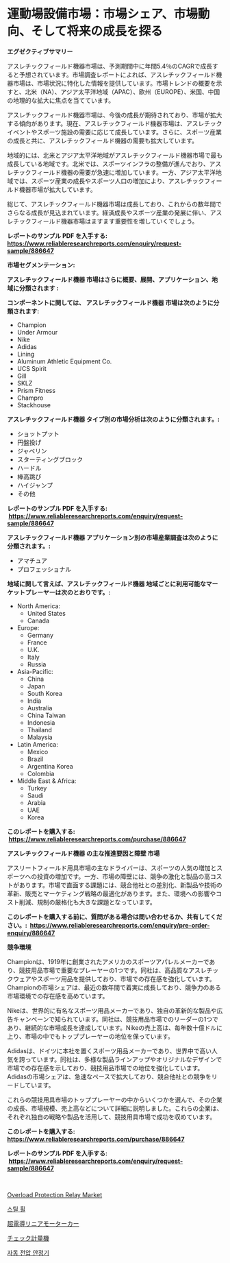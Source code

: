 <p><h1>運動場設備市場：市場シェア、市場動向、そして将来の成長を探る</h1></p><p><strong>エグゼクティブサマリー</strong></p>
<p><p>アスレチックフィールド機器市場は、予測期間中に年間5.4％のCAGRで成長すると予想されています。市場調査レポートによれば、アスレチックフィールド機器市場は、市場状況に特化した情報を提供しています。市場トレンドの概要を示すと、北米（NA）、アジア太平洋地域（APAC）、欧州（EUROPE）、米国、中国の地理的な拡大に焦点を当てています。</p><p>アスレチックフィールド機器市場は、今後の成長が期待されており、市場が拡大する傾向があります。現在、アスレチックフィールド機器市場は、アスレチックイベントやスポーツ施設の需要に応じて成長しています。さらに、スポーツ産業の成長と共に、アスレチックフィールド機器の需要も拡大しています。</p><p>地域的には、北米とアジア太平洋地域がアスレチックフィールド機器市場で最も成長している地域です。北米では、スポーツインフラの整備が進んでおり、アスレチックフィールド機器の需要が急速に増加しています。一方、アジア太平洋地域では、スポーツ産業の成長やスポーツ人口の増加により、アスレチックフィールド機器市場が拡大しています。</p><p>総じて、アスレチックフィールド機器市場は成長しており、これからの数年間でさらなる成長が見込まれています。経済成長やスポーツ産業の発展に伴い、アスレチックフィールド機器市場はますます重要性を増していくでしょう。</p></p>
<p><strong>レポートのサンプル PDF を入手する: <a href="https://www.reliableresearchreports.com/enquiry/request-sample/886647">https://www.reliableresearchreports.com/enquiry/request-sample/886647</a></strong></p>
<p><strong>市場セグメンテーション:</strong></p>
<p><strong> アスレチックフィールド機器 市場はさらに概要、展開、アプリケーション、地域に分類されます :</strong></p>
<p><strong>コンポーネントに関しては、 アスレチックフィールド機器 市場は次のように分類されます: &nbsp;</strong></p>
<p><ul><li>Champion</li><li>Under Armour</li><li>Nike</li><li>Adidas</li><li>Lining</li><li>Aluminum Athletic Equipment Co.</li><li>UCS Spirit</li><li>Gill</li><li>SKLZ</li><li>Prism Fitness</li><li>Champro</li><li>Stackhouse</li></ul></p>
<p><strong> アスレチックフィールド機器 タイプ別の市場分析は次のように分類されます。:</strong></p>
<p><ul><li>ショットプット</li><li>円盤投げ</li><li>ジャベリン</li><li>スターティングブロック</li><li>ハードル</li><li>棒高跳び</li><li>ハイジャンプ</li><li>その他</li></ul></p>
<p><strong>レポートのサンプル PDF を入手する: &nbsp;<a href="https://www.reliableresearchreports.com/enquiry/request-sample/886647">https://www.reliableresearchreports.com/enquiry/request-sample/886647</a></strong></p>
<p><strong> アスレチックフィールド機器 アプリケーション別の市場産業調査は次のように分類されます。:</strong></p>
<p><ul><li>アマチュア</li><li>プロフェッショナル</li></ul></p>
<p><strong>地域に関して言えば、アスレチックフィールド機器 地域ごとに利用可能なマーケットプレーヤーは次のとおりです。:</strong></p>
<p><ul>
    <li>
        North America:
        <ul>
            <li>United States</li>
            <li>Canada</li>
        </ul>
    </li>
    <li>
        Europe:
        <ul>
            <li>Germany</li>
            <li>France</li>
            <li>U.K.</li>
            <li>Italy</li>
            <li>Russia</li>
        </ul>
    </li>
    <li>
        Asia-Pacific:
        <ul>
            <li>China</li>
            <li>Japan</li>
            <li>South Korea</li>
            <li>India</li>
            <li>Australia</li>
            <li>China Taiwan</li>
            <li>Indonesia</li>
            <li>Thailand</li>
            <li>Malaysia</li>
        </ul>
    </li>
    <li>
        Latin America:
        <ul>
            <li>Mexico</li>
            <li>Brazil</li>
            <li>Argentina Korea</li>
            <li>Colombia</li>
        </ul>
    </li>
    <li>
        Middle East & Africa:
        <ul>
            <li>Turkey</li>
            <li>Saudi</li>
            <li>Arabia</li>
            <li>UAE</li>
            <li>Korea</li>
        </ul>
    </li>
    </ul></p>
<p><strong>このレポートを購入する: &nbsp;<a href="https://www.reliableresearchreports.com/purchase/886647">https://www.reliableresearchreports.com/purchase/886647</a></strong></p>
<p><strong>アスレチックフィールド機器 の主な推進要因と障壁 市場</strong></p>
<p><p>アスリートフィールド用具市場の主なドライバーは、スポーツの人気の増加とスポーツへの投資の増加です。一方、市場の障壁には、競争の激化と製品の高コストがあります。市場で直面する課題には、競合他社との差別化、新製品や技術の革新、販売とマーケティング戦略の最適化があります。また、環境への影響やコスト削減、規制の厳格化も大きな課題となっています。</p></p>
<p><strong>このレポートを購入する前に、質問がある場合は問い合わせるか、共有してください。:&nbsp; <a href="https://www.reliableresearchreports.com/enquiry/pre-order-enquiry/886647">https://www.reliableresearchreports.com/enquiry/pre-order-enquiry/886647</a></strong></p>
<p><strong>競争環境</strong></p>
<p><p>Championは、1919年に創業されたアメリカのスポーツアパレルメーカーであり、競技用品市場で重要なプレーヤーの1つです。同社は、高品質なアスレチックウェアやスポーツ用品を提供しており、市場での存在感を強化しています。Championの市場シェアは、最近の数年間で着実に成長しており、競争力のある市場環境での存在感を高めています。</p><p>Nikeは、世界的に有名なスポーツ用品メーカーであり、独自の革新的な製品や広告キャンペーンで知られています。同社は、競技用品市場でのリーダーの1つであり、継続的な市場成長を達成しています。Nikeの売上高は、毎年数十億ドルに上り、市場の中でもトッププレーヤーの地位を保っています。</p><p>Adidasは、ドイツに本社を置くスポーツ用品メーカーであり、世界中で高い人気を誇っています。同社は、多様な製品ラインアップやオリジナルなデザインで市場での存在感を示しており、競技用品市場での地位を強化しています。Adidasの市場シェアは、急速なペースで拡大しており、競合他社との競争をリードしています。</p><p>これらの競技用具市場のトッププレーヤーの中からいくつかを選んで、その企業の成長、市場規模、売上高などについて詳細に説明しました。これらの企業は、それぞれ独自の戦略や製品を活用して、競技用具市場で成功を収めています。</p></p>
<p><strong>このレポートを購入する: &nbsp; <a href="https://www.reliableresearchreports.com/purchase/886647">https://www.reliableresearchreports.com/purchase/886647</a></strong></p>
<p><strong>レポートのサンプル PDF を入手する: &nbsp;<a href="https://www.reliableresearchreports.com/enquiry/request-sample/886647">https://www.reliableresearchreports.com/enquiry/request-sample/886647</a></strong><strong></strong></p>
<p>&nbsp;</p>
<p><p><a href="https://github.com/Alonsoolds3wq1d81czn8rbol/Market-Research-Report-List-1/blob/main/overload-protection-relay-market.md">Overload Protection Relay Market</a></p><p><a href="https://medium.com/@jordanilliamson678678_12326/%EA%B0%95%EC%B2%A0-%EB%B0%94%ED%80%B4-%EC%8B%9C%EC%9E%A5-%EC%9C%A0%ED%98%95-%EC%9D%91%EC%9A%A9-%EB%B0%8F-%EC%A7%80%EB%A6%AC%EB%B3%84-%EC%A2%85%ED%95%A9-%ED%8F%89%EA%B0%80-a8218c6adad3">스틸 휠</a></p><p><a href="https://medium.com/@davidowell8/%E8%B6%85%E4%BC%9D%E5%B0%8E%E3%83%9E%E3%82%B0%E3%83%AC%E3%83%96%E3%81%AE%E5%B8%82%E5%A0%B4%E3%82%B7%E3%82%A7%E3%82%A2%E3%81%AE%E9%80%B2%E5%8C%96%E3%81%A8%E5%B8%82%E5%A0%B4%E6%88%90%E9%95%B7%E3%83%88%E3%83%AC%E3%83%B3%E3%83%892024%E5%B9%B4-2031%E5%B9%B4-87181889a5b5">超電導リニアモーターカー</a></p><p><a href="https://medium.com/@joanne.scott9078/%E6%AC%A1%E3%81%AE%E6%96%87%E7%AB%A0%E3%82%92%E6%97%A5%E6%9C%AC%E8%AA%9E%E3%81%AB%E7%BF%BB%E8%A8%B3%E3%81%97%E3%81%BE%E3%81%99-check-weigher-machine-market-insight-market-trends-growth-forecasted-from-2024-56576de89951">チェック計量機</a></p><p><a href="https://medium.com/@vallieemard2023/%EC%9E%90%EB%8F%99-%EC%A0%84%EC%95%95-%EC%95%88%EC%A0%95%EA%B8%B0-%EC%8B%9C%EC%9E%A5-2031%EB%85%84%EA%B9%8C%EC%A7%80%EC%9D%98-%EB%8F%99%ED%96%A5-%EC%98%88%EC%B8%A1-%EB%B0%8F-%EA%B2%BD%EC%9F%81-%EB%B6%84%EC%84%9D-7d56fa65eaa9">자동 전압 안정기</a></p></p>